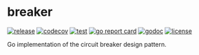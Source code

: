 # breaker
[![release](https://img.shields.io/github/v/tag/clambin/breaker?color=green&label=release&style=plastic)](https://github.com/clambin/breaker/releases)
[![codecov](https://img.shields.io/codecov/c/gh/clambin/breaker?style=plastic)](https://app.codecov.io/gh/clambin/breaker)
[![test](https://github.com/clambin/breaker/workflows/test/badge.svg)](https://github.com/clambin/breaker/actions)
[![go report card](https://goreportcard.com/badge/github.com/clambin/breaker)](https://goreportcard.com/report/github.com/clambin/breaker)
[![godoc](https://pkg.go.dev/badge/github.com/clambin/breaker?utm_source=godoc)](https://pkg.go.dev/github.com/clambin/breaker)
[![license](https://img.shields.io/github/license/clambin/breaker?style=plastic)](LICENSE.md)

Go implementation of the circuit breaker design pattern.
